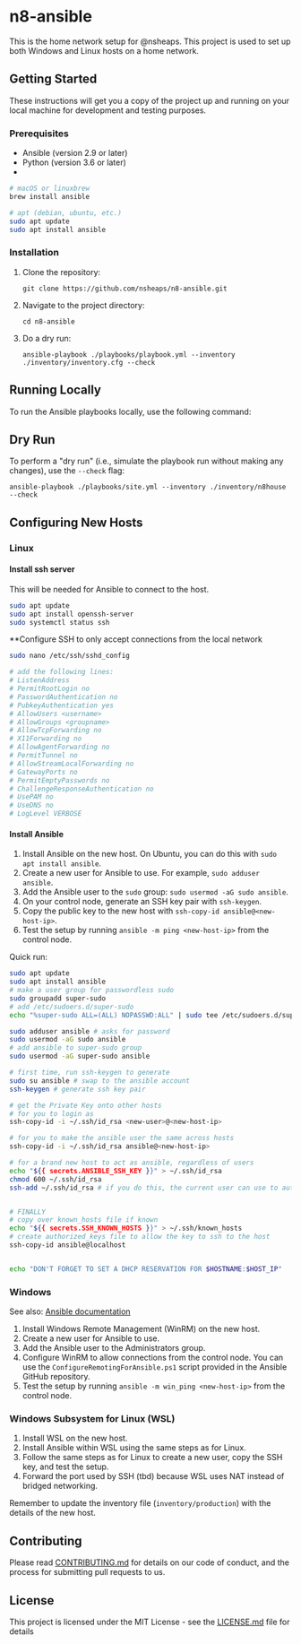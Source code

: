 # n8-ansible

This is the home network setup for @nsheaps. This project is used to set up both Windows and Linux hosts on a home network.

## Getting Started

These instructions will get you a copy of the project up and running on your local machine for development and testing purposes.

### Prerequisites

- Ansible (version 2.9 or later)
- Python (version 3.6 or later)
- 
```bash
# macOS or linuxbrew
brew install ansible

# apt (debian, ubuntu, etc.)
sudo apt update
sudo apt install ansible
```

### Installation

1. Clone the repository:
    ```
    git clone https://github.com/nsheaps/n8-ansible.git
    ```
2. Navigate to the project directory:
    ```
    cd n8-ansible
    ```
3. Do a dry run:
    ```
    ansible-playbook ./playbooks/playbook.yml --inventory ./inventory/inventory.cfg --check
    ```

## Running Locally

To run the Ansible playbooks locally, use the following command:

## Dry Run

To perform a "dry run" (i.e., simulate the playbook run without making any changes), use the `--check` flag:

`ansible-playbook ./playbooks/site.yml --inventory ./inventory/n8house --check`

## Configuring New Hosts

### Linux

#### Install ssh server

This will be needed for Ansible to connect to the host.

```bash
sudo apt update
sudo apt install openssh-server
sudo systemctl status ssh
```

**Configure SSH to only accept connections from the local network

```bash
sudo nano /etc/ssh/sshd_config

# add the following lines:
# ListenAddress
# PermitRootLogin no
# PasswordAuthentication no
# PubkeyAuthentication yes
# AllowUsers <username>
# AllowGroups <groupname>
# AllowTcpForwarding no
# X11Forwarding no
# AllowAgentForwarding no
# PermitTunnel no
# AllowStreamLocalForwarding no
# GatewayPorts no
# PermitEmptyPasswords no
# ChallengeResponseAuthentication no
# UsePAM no
# UseDNS no
# LogLevel VERBOSE


```

#### Install Ansible

1. Install Ansible on the new host. On Ubuntu, you can do this with `sudo apt install ansible`.
2. Create a new user for Ansible to use. For example, `sudo adduser ansible`.
3. Add the Ansible user to the `sudo` group: `sudo usermod -aG sudo ansible`.
4. On your control node, generate an SSH key pair with `ssh-keygen`.
5. Copy the public key to the new host with `ssh-copy-id ansible@<new-host-ip>`.
6. Test the setup by running `ansible -m ping <new-host-ip>` from the control node.

Quick run:

```bash
sudo apt update
sudo apt install ansible
# make a user group for passwordless sudo
sudo groupadd super-sudo
# add /etc/sudoers.d/super-sudo
echo "%super-sudo ALL=(ALL) NOPASSWD:ALL" | sudo tee /etc/sudoers.d/super-sudo

sudo adduser ansible # asks for password
sudo usermod -aG sudo ansible
# add ansible to super-sudo group
sudo usermod -aG super-sudo ansible

# first time, run ssh-keygen to generate
sudo su ansible # swap to the ansible account
ssh-keygen # generate ssh key pair

# get the Private Key onto other hosts
# for you to login as
ssh-copy-id -i ~/.ssh/id_rsa <new-user>@<new-host-ip>

# for you to make the ansible user the same across hosts
ssh-copy-id -i ~/.ssh/id_rsa ansible@<new-host-ip>

# for a brand new host to act as ansible, regardless of users
echo "${{ secrets.ANSIBLE_SSH_KEY }}" > ~/.ssh/id_rsa
chmod 600 ~/.ssh/id_rsa
ssh-add ~/.ssh/id_rsa # if you do this, the current user can use to auth as ansible. -d will remove in case you permit different users


# FINALLY
# copy over known_hosts file if known
echo "${{ secrets.SSH_KNOWN_HOSTS }}" > ~/.ssh/known_hosts
# create authorized_keys file to allow the key to ssh to the host
ssh-copy-id ansible@localhost 


echo "DON'T FORGET TO SET A DHCP RESERVATION FOR $HOSTNAME:$HOST_IP"
```

### Windows

See also: [Ansible documentation](https://docs.ansible.com/ansible/latest/user_guide/windows_setup.html)

1. Install Windows Remote Management (WinRM) on the new host.
2. Create a new user for Ansible to use.
3. Add the Ansible user to the Administrators group.
4. Configure WinRM to allow connections from the control node. You can use the `ConfigureRemotingForAnsible.ps1` script provided in the Ansible GitHub repository.
5. Test the setup by running `ansible -m win_ping <new-host-ip>` from the control node.

### Windows Subsystem for Linux (WSL)

1. Install WSL on the new host.
2. Install Ansible within WSL using the same steps as for Linux.
3. Follow the same steps as for Linux to create a new user, copy the SSH key, and test the setup.
4. Forward the port used by SSH (tbd) because WSL uses NAT instead of bridged networking.

Remember to update the inventory file (`inventory/production`) with the details of the new host.

## Contributing

Please read [CONTRIBUTING.md](CONTRIBUTING.md) for details on our code of conduct, and the process for submitting pull requests to us.

## License

This project is licensed under the MIT License - see the [LICENSE.md](LICENSE.md) file for details
